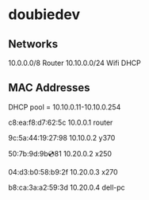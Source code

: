 # doubiedev

## Networks
10.0.0.0/8      Router
10.10.0.0/24    Wifi DHCP

## MAC Addresses
DHCP pool = 10.10.0.11-10.10.0.254

c8:ea:f8:d7:62:5c   10.0.0.1    router

9c:5a:44:19:27:98   10.10.0.2   y370

50:7b:9d:9b:cd:81   10.20.0.2   x250

04:d3:b0:58:b9:2f   10.20.0.3   x270

b8:ca:3a:a2:59:3d   10.20.0.4   dell-pc
